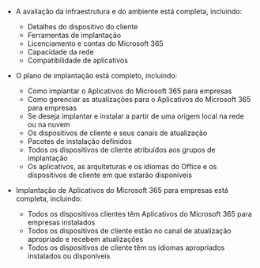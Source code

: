 - A avaliação da infraestrutura e do ambiente está completa, incluindo:

    - Detalhes do dispositivo do cliente
    - Ferramentas de implantação
    - Licenciamento e contas do Microsoft 365
    - Capacidade da rede
    - Compatibilidade de aplicativos

- O plano de implantação está completo, incluindo:

    - Como implantar o Aplicativos do Microsoft 365 para empresas
    - Como gerenciar as atualizações para o Aplicativos do Microsoft 365 para empresas
    - Se deseja implantar e instalar a partir de uma origem local na rede ou na nuvem
    - Os dispositivos de cliente e seus canais de atualização
    - Pacotes de instalação definidos
    - Todos os dispositivos de cliente atribuídos aos grupos de implantação
    - Os aplicativos, as arquiteturas e os idiomas do Office e os dispositivos de cliente em que estarão disponíveis

- Implantação de Aplicativos do Microsoft 365 para empresas está completa, incluindo:

    - Todos os dispositivos clientes têm Aplicativos do Microsoft 365 para empresas instalados
    - Todos os dispositivos de cliente estão no canal de atualização apropriado e recebem atualizações
    - Todos os dispositivos de cliente têm os idiomas apropriados instalados ou disponíveis
